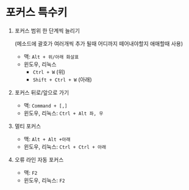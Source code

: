 # 포커스 특수키

1. 포커스 범위 한 단계씩 늘리기

   (메소드에 괄호가 여러개씩 추가 될때  어디까지 떼어내야할지 애매할때 사용)

    - 맥: `Alt + 위/아래 화살표`
    - 윈도우, 리눅스
        - `Ctrl + W` (위)
        - `Shift + Ctrl + W` (아래)
   

2. 포커스 뒤로/앞으로 가기
    - 맥: `Command + [,]`
    - 윈도우, 리눅스: `Ctrl + Alt 좌, 우`
   

3. 멀티 포커스
    - 맥: `Alt + Alt +아래`
    - 윈도우, 리눅스: `Ctrl + Ctrl + 아래`
   

4. 오류 라인 자동 포커스
    - 맥: `F2`
    - 윈도우, 리눅스: `F2`